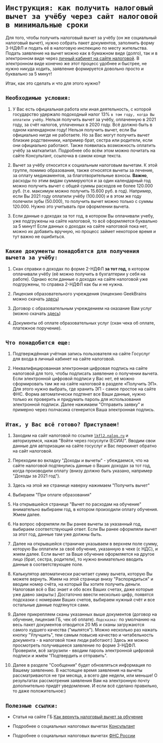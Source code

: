 # `Инструкция: как получить налоговый вычет за учёбу через сайт налоговой в минимальные сроки`

Для того, чтобы получить налоговый вычет за учёбу (он же социальный налоговый вычет), нужно собрать пакет документов, заполнить форму 3-НДФЛ и подать её в налоговую инспекцию по месту жительства. Подать заявление на вычет можно как в бумажном виде (долго), так и в электронном виде через [личный кабинет на сайте налоговой](https://lkfl2.nalog.ru). В электронном виде конечно же этот процесс удобнее и быстрее, не нужно никуда ходить, заявление формируется довольно просто и буквально за 5 минут!

Итак, как это сделать и что для этого нужно?

## `Необходимые условия:`

1. У Вас есть официальная работа или иная деятельность, с которой государство удержало подоходный налог 13% `в том году, когда Вы оплатили учёбу`. Нельзя получить вычет за учёбу, оплаченную в 2021 году, за счёт налогов, уплаченных в 2020 году. Всё должно быть в одном календарном году! Нельзя получить вычет, если Вы официально нигде не работаете. Но за Вас могут получить вычет близкие родственники, например брат, сестра или родители, если они официально работают. Также появилась возможность оплатить учёбу за маткапитал. Подробнее обо всём этом можно почитать на сайте Консультант, ссылочка в самом конце текста.

2. Вычет за учёбу относится к социальным налоговым вычетам. К этой группе, помимо образования, также относятся вычеты за лечение, за оплату медикаментов, за благотворительные взносы. **Важно**, расходы по этим видам суммируются и за один календарный год можно получить вычет с общей суммы расходов не более 120.000 руб. (т.е. максимум можно получить 15.600 руб. в год). Например, если Вы 2021 году оплатили учёбу (100.000) и в этом же году полечили зубы (50.000), то получить вычет можно только с суммы 120.000. Нужно это учитывать при оформлении вычета.

3. Если данные о доходах за тот год, в котором Вы оплачивали учебу, уже подгружены на сайте налоговой, то всё оформляется буквально за 5 минут! Если данных о доходах на сайте налоговой пока нет, можно их добавить вручную, но процесс займет некоторое время и тут важно не ошибиться.

## `Какие документы понадобятся для получения вычета за учёбу:`

1. Скан справки о доходах по форме 2-НДФЛ **за тот год**, в котором оплачивали учёбу (её можно получить в бухгалтерии у себя на работе). Однако если данные о доходах на сайте налоговой уже подгружены, то справка 2-НДФЛ как бы и не нужна.

2. Лицензия образовательного учреждения (лицензию GeekBrains можно скачать  [здесь](https://gb.ru/license.pdf?_ga=2.263305420.1171250578.1648136947-247855642.1644549909))

3. Договор с образовательным учреждением на оказание Вам услуг (можно скачать  [здесь](https://gbcdn.mrgcdn.ru/uploads/staticpage/366/asset/87f50e846f6c1335b9224adaea81c791.pdf))

4. Документы об оплате образовательных услуг (скан чека об оплате, платежное поручение). 

## `Что понадобится еще:`

1. Подтверждённая учётная запись пользователя на сайте Госуслуг для входа в личный кабинет на сайте налоговой.

2. Неквалифицированная электронная цифровая подпись на сайте налоговой для того, чтобы подписать заявление о получении вычета. Если электронной цифровой подписи у Вас нет, её можно сформировать там же на сайте налоговой в разделе «Получить ЭП». Для этого нужно выбрать, где хранить ЭП - самое простое на сайте ФНС. Форма автоматически подтянет все Ваши данные, нужно только их проверить и придумать пароль для использования электронной подписи. Далее нажимаем "Отправить заявку" и примерно через полчасика сгенерится Ваша электронная подпись. 

## `Итак, у Вас всё готово? Приступаем!`

1. Заходим на сайт налоговой по ссылке [`lkfl2.nalog.ru`](https://lkfl2.nalog.ru) и авторизуемся, нажав "Войти через госуслуги (ЕСИА)". Вводим свои данные для авторизации на сайте госуслуг и Вас перекинет обратно на сайт налоговой.

2. Переходим во вкладку "Доходы и вычеты" - убеждаемся, что на сайте налоговой подтянулись данные о Ваших доходах за тот год, когда производили оплату (внизу должно быть указано, например "Доходы за 2021 год"). 

3. Здесь на этой же странице наверху нажимаем "Получить вычет"

4. Выбираем "При оплате образования"

5. На открывшейся странице "Вычет по расходам на обучение" внимательно выбираем год, в котором произодили оплату обучения. Жмем далее.

6. На вопрос оформляли ли Вы ранее вычеты за указанный год, выбираем соответствующий ответ. Если Вы ранее оформляли вычет за этот год, данные там уже должны быть.

7. Далее на открывшейся страничке указываем в верхнем поле сумму, которую Вы оплатили за своё обучение, указанную в чеке (с НДС), и жмем далее. Если вычет за Ваше обучение оформляется на другое лицо (брат, сестра, родители), то нужно внимательно вводить данные в соответствующее поле.

8. Калькулятор автоматически расчитает сумму вычета, которую Вы можете вернуть. Жмем на этой странице внизу "Распорядиться" и вводим номер счёта, на который Вы хотите получить деньги. Налоговая всё о Вас знает и обо всех Ваших счетах, даже которые уже давно закрыты:) Достаточно ввести несколько цифр, появятся подсказки с номерами Ваших счетов, выбираем нужный счёт и все остальные данные подтянутся сами.

9. Далее прикрепляем сканы указанных выше документов (договор на обучение, лицензия ГБ, чек об оплате). *`Подсказка:`* по умолчанию на весь пакет документов отводится 20 МБ и сканы загружаются самого худшего качества ("мылятся"). Можно несколько раз нажать кнопку "Улучшить", тем самым повысив качество и читабельность документа - в налоговой тоже люди работают:) Здесь же можно просмотреть получившееся заявление по форме 3-НДФЛ. Проверили, всё загрузили - вводим пароль электронной цифровой подписи и жмём "Подтвердить и отправить".

10. Далее в разделе "Сообщения" будет обновляться информация по Вашему заявлению. В настоящее время заявления на вычеты рассматриваются не три месяца, а всего две недели, или меньше! О результатах рассмотрения заявления Вам на электронную почту дополнительно придёт уведомление. И если всё сделано правильно, то даже положительное:) 

## `Полезные ссылки:`
* Статья на сайте ГБ [Как вернуть налоговый вычет за обучение](https://gb.ru/posts/online_education_tax_return)

* Подробнее о социальных налоговых вычетах [Консультант](http://www.consultant.ru/document/cons_doc_LAW_28165/946cbfc58c05e1392615a251973beb32dc79f94e/)

* Подробнее о социальных налоговых вычетах [ФНС России](https://www.nalog.gov.ru/rn77/taxation/taxes/ndfl/nalog_vichet/soc_nv/soc_nv_ob/)

